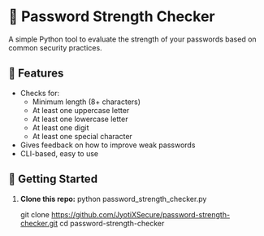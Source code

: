 # 🔐 Password Strength Checker

A simple Python tool to evaluate the strength of your passwords based on common security practices.

## 📌 Features
- Checks for:
  - Minimum length (8+ characters)
  - At least one uppercase letter
  - At least one lowercase letter
  - At least one digit
  - At least one special character
- Gives feedback on how to improve weak passwords
- CLI-based, easy to use

## 🚀 Getting Started

1. **Clone this repo:**
   python password_strength_checker.py

   git clone https://github.com/JyotiXSecure/password-strength-checker.git
   cd password-strength-checker
